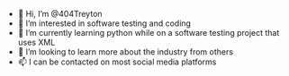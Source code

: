 - 👋 Hi, I’m @404Treyton
- 👀 I’m interested in software testing and coding
- 🌱 I’m currently learning python while on a software testing project that uses XML
- 💞️ I’m looking to learn more about the industry from others
- 📫 I can be contacted on most social media platforms

<!---
404Treyton/404Treyton is a ✨ special ✨ repository because its `README.md` (this file) appears on your GitHub profile.
You can click the Preview link to take a look at your changes.
--->

